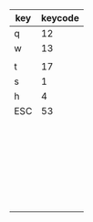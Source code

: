 |		key		|		keycode		|
| -------------	| ----------------- |
|		q		|		12			|
|		w		|		13			|
|				|					|
|		t		|		17			|
|		s		|		1			|
|		h		|		4			|
|		ESC		|		53			|
|				|					|
|				|					|
|				|					|
|				|					|
|				|					|
|				|					|
|				|					|
|				|					|
|				|					|
|				|					|
|				|					|
|				|					|
|				|					|
|				|					|
|				|					|
|				|					|
|				|					|
|				|					|
|				|					|
|				|					|
|				|					|
|				|					|
|				|					|
|				|					|
|				|					|
|				|					|
|				|					|